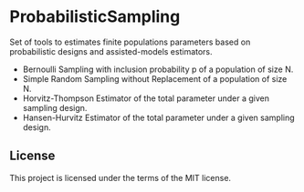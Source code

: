# ProbabilisticSampling

Set of tools to estimates finite populations parameters based on probabilistic designs and assisted-models estimators.

* Bernoulli Sampling with inclusion probability p of a population of size N.
* Simple Random Sampling without Replacement of a population of size N.
* Horvitz-Thompson Estimator of the total parameter under a given sampling design. 
* Hansen-Hurvitz Estimator of the total parameter under a given sampling design.

## License

This project is licensed under the terms of the MIT license.